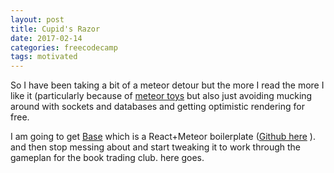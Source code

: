 ```yaml
---
layout: post
title: Cupid's Razor
date: 2017-02-14
categories: freecodecamp
tags: motivated
---
```


So I have been taking a bit of a meteor detour but the more I read the more I like it (particularly because of [meteor toys](meteor.toys) but also just avoiding mucking around with sockets and databases and getting optimistic rendering for free.

I am going to get [Base](https://themeteorchef.com/blog/introducing-base-v4-0-0) which is a React+Meteor boilerplate ([Github here](https://github.com/themeteorchef/base) ). and then stop messing about and start tweaking it to work through the gameplan for the book trading club. here goes.
